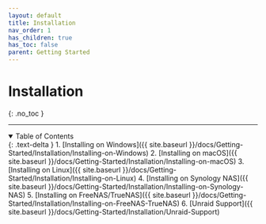 ```yaml
---
layout: default
title: Installation
nav_order: 1
has_children: true
has_toc: false
parent: Getting Started
---
```

# **Installation**
{: .no_toc }

---

<details open markdown="block">
  <summary>
    Table of Contents
  </summary>
  {: .text-delta }
1. [Installing on Windows]({{ site.baseurl }}/docs/Getting-Started/Installation/Installing-on-Windows)
2. [Installing on macOS]({{ site.baseurl }}/docs/Getting-Started/Installation/Installing-on-macOS)
3. [Installing on Linux]({{ site.baseurl }}/docs/Getting-Started/Installation/Installing-on-Linux)
4. [Installing on Synology NAS]({{ site.baseurl }}/docs/Getting-Started/Installation/Installing-on-Synology-NAS)
5. [Installing on FreeNAS/TrueNAS]({{ site.baseurl }}/docs/Getting-Started/Installation/Installing-on-FreeNAS-TrueNAS)
6. [Unraid Support]({{ site.baseurl }}/docs/Getting-Started/Installation/Unraid-Support)
</details>


